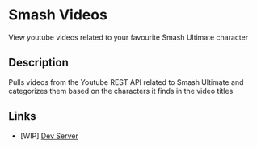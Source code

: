 # Smash Videos
View youtube videos related to your favourite Smash Ultimate character

## Description
Pulls videos from the Youtube REST API related to Smash Ultimate and categorizes them based on the characters it finds in the video titles

## Links
- [WIP] [Dev Server](https://smash-videos.herokuapp.com/)
